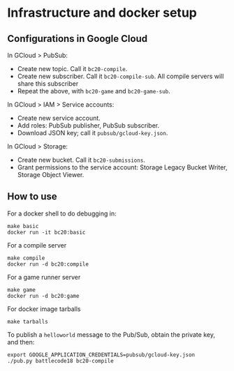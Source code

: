 # Infrastructure and docker setup

## Configurations in Google Cloud

In GCloud > PubSub:
- Create new topic. Call it `bc20-compile`.
- Create new subscriber. Call it `bc20-compile-sub`. All compile servers will share this subscriber
- Repeat the above, with `bc20-game` and `bc20-game-sub`.

In GCloud > IAM > Service accounts:
- Create new service account.
- Add roles: PubSub publisher, PubSub subscriber.
- Download JSON key; call it `pubsub/gcloud-key.json`.

In GCloud > Storage:
- Create new bucket. Call it `bc20-submissions`.
- Grant permissions to the service account: Storage Legacy Bucket Writer, Storage Object Viewer.

## How to use

For a docker shell to do debugging in:
```
make basic
docker run -it bc20:basic
```

For a compile server
```
make compile
docker run -d bc20:compile
```

For a game runner server
```
make game
docker run -d bc20:game
```

For docker image tarballs
```
make tarballs
```

To publish a `helloworld` message to the Pub/Sub, obtain the private key, and then:
```
export GOOGLE_APPLICATION_CREDENTIALS=pubsub/gcloud-key.json
./pub.py battlecode18 bc20-compile
```

